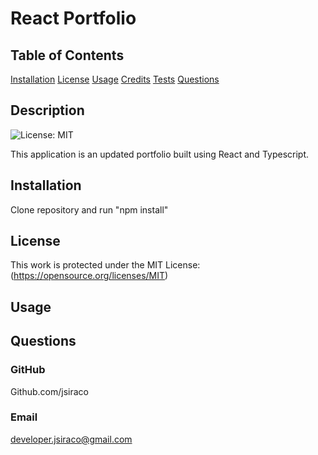 
# React Portfolio

## Table of Contents
[Installation](#installation)
[License](#license)
[Usage](#usage)
[Credits](#credits)
[Tests](#tests)
[Questions](#questions)

## Description
![License: MIT](https://img.shields.io/badge/License-MIT-yellow.svg) 

This application is an updated portfolio built using React and Typescript.

## Installation
Clone repository and run "npm install"


## License
This work is protected under the MIT License: (https://opensource.org/licenses/MIT)


## Usage




## Questions
### GitHub
Github.com/jsiraco

### Email
developer.jsiraco@gmail.com


